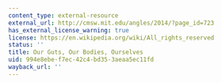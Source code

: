 ```yaml
---
content_type: external-resource
external_url: http://cmsw.mit.edu/angles/2014/?page_id=723
has_external_license_warning: true
license: https://en.wikipedia.org/wiki/All_rights_reserved
status: ''
title: Our Guts, Our Bodies, Ourselves
uid: 994e8ebe-f7ec-42c4-bd35-3aeaa5ec11fd
wayback_url: ''
---
```

